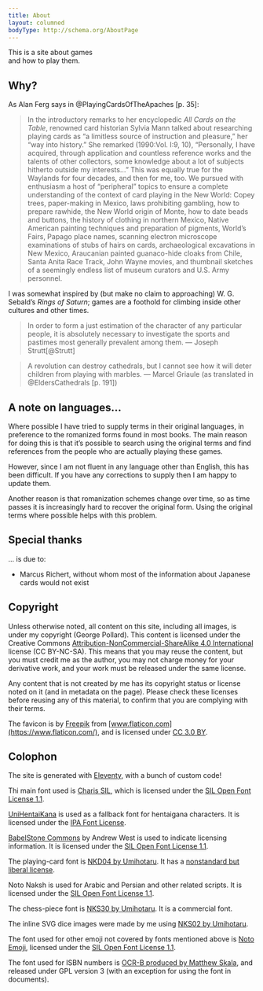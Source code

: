 ```yaml
---
title: About
layout: columned
bodyType: http://schema.org/AboutPage
---
```


<article>

<p className="lead text-center">This is a site about games<br />and how to play them.</p>

## Why?
As Alan Ferg says in @PlayingCardsOfTheApaches [p. 35]:

> In the introductory remarks to her encyclopedic <em>All Cards on the
> Table</em>, renowned card historian Sylvia Mann talked about researching
> playing cards as “a limitless source of instruction and pleasure,” her “way
> into history.” She remarked (1990:Vol. I:9, 10), “Personally, I have acquired,
> through application and countless reference works and the talents of other
> collectors, some knowledge about a lot of subjects hitherto outside my
> interests…” This was equally true for the Waylands for four decades, and then
> for me, too. We pursued with enthusiasm a host of “peripheral” topics to
> ensure a complete understanding of the context of card playing in the New
> World: Copey trees, paper-making in Mexico, laws prohibiting gambling, how to
> prepare rawhide, the New World origin of Monte, how to date beads and buttons,
> the history of clothing in northern Mexico, Native American painting
> techniques and preparation of pigments, World’s Fairs, Papago place names,
> scanning electron microscope examinations of stubs of hairs on cards,
> archaeological excavations in New Mexico, Araucanian painted guanaco-hide
> cloaks from Chile, Santa Anita Race Track, John Wayne movies, and thumbnail
> sketches of a seemingly endless list of museum curators and U.S. Army
> personnel.

I was somewhat inspired by (but make no claim to approaching) W. G. Sebald’s
<cite>Rings of Saturn</cite>; games are a foothold for climbing inside other
cultures and other times.

> In order to form a just estimation of the character of any particular people,
> it is absolutely necessary to investigate the sports and pastimes most
> generally prevalent among them. — Joseph Strutt[@Strutt]

> A revolution can destroy cathedrals, but I cannot see how it will deter
> children from playing with marbles. — Marcel Griaule (as translated in
> @EldersCathedrals [p. 191])

## A note on languages…

Where possible I have tried to supply terms in their original languages, in
preference to the romanized forms found in most books. The main reason for doing
this is that it’s possible to search using the original terms and find
references from the people who are actually playing these games.

However, since I am not fluent in any language other than English, this has been
difficult. If you have any corrections to supply then I am happy to update them.

Another reason is that romanization schemes change over time, so as time passes
it is increasingly hard to recover the original form. Using the original terms
where possible helps with this problem.

## Special thanks

… is due to:

- Marcus Richert, without whom most of the information about Japanese cards would not exist

## Copyright

Unless otherwise noted, all content on this site, including all images, is under
my copyright (George Pollard). This content is licensed under the Creative
Commons [Attribution-NonCommercial-ShareAlike 4.0
International](https://creativecommons.org/licenses/by-nc-sa/4.0/) license (CC
BY-NC-SA). This means that you may reuse the content, but you must credit me as
the author, you may not charge money for your derivative work, and your work
must be released under the same license.

Any content that is not created by me has its copyright status or license noted
on it (and in metadata on the page). Please check these licenses before reusing
any of this material, to confirm that you are complying with their terms.

The favicon is by [Freepik](https://www.freepik.com/) from
[www.flaticon.com](https://www.flaticon.com/), and is licensed under [CC 3.0
BY](http://creativecommons.org/licenses/by/3.0/).

## Colophon

The site is generated with [Eleventy](https://www.11ty.dev/), with a bunch of custom code!

Thi main font used is [Charis SIL](https://software.sil.org/charis/), which is licensed under the [SIL Open Font License 1.1](https://scripts.sil.org/OFL).

<!--
The main font used is the [Brill typeface v4.0](https://brill.com/page/BrillFont/brill-typeface), which is free for non-commercial use.
-->

<!--
The main fonts are [Inter by Rasmus Andersson](https://rsms.me/inter/) (body text),
[Fira GO](https://bboxtype.com/typefaces/FiraGO) (body italics), and
[Vollkorn by Friedrich Althausen](http://vollkorn-typeface.com/) (headings).
-->

[UniHentaiKana](https://wakufactory.jp/densho/font/hentai/) is used as a
fallback font for <span lang="ja-Latn">hentaigana</span> characters. It is
licensed under the [IPA Font License](https://opensource.org/licenses/IPA).

[BabelStone Commons](https://www.babelstone.co.uk/Fonts/) by Andrew West is used to indicate licensing information. It is licensed under the [SIL Open Font License 1.1](https://scripts.sil.org/OFL).

The playing-card font is [NKD04 by Umihotaru](https://umihotaru.work/). It has a
[nonstandard but liberal license](https://umihotaru.work/faq.txt).

Noto Naksh is used for Arabic and Persian and other related scripts. It is licensed under the [SIL Open Font License 1.1](https://scripts.sil.org/OFL).

The chess-piece font is [NKS30 by Umihotaru](https://booth.pm/ja/items/1949217).
It is a commercial font.

The inline SVG dice images were made by me using [NKS02 by
Umihotaru](https://umihotaru.booth.pm/items/1949118).

The font used for other emoji not covered by fonts mentioned above is [Noto
Emoji](https://fonts.google.com/noto/specimen/Noto+Emoji/about), licensed under
the [SIL Open Font
License 1.1](https://scripts.sil.org/cms/scripts/page.php?site_id=nrsi&id=OFL).

The font used for ISBN numbers is [OCR-B produced by Matthew
Skala](https://tsukurimashou.osdn.jp/ocr.php.en), and released under GPL version
3 (with an exception for using the font in documents).

</article>
